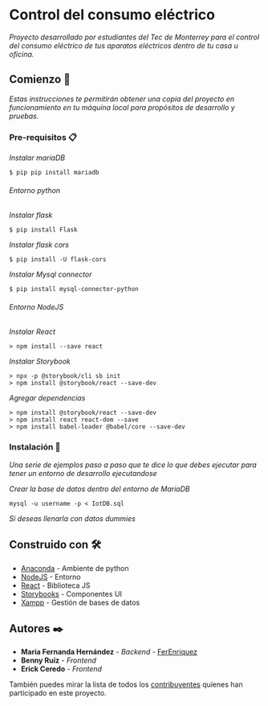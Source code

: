 # Control del consumo eléctrico

_Proyecto desarrollado por estudiantes del Tec de Monterrey para el control del consumo eléctrico de tus aparatos eléctricos dentro de tu casa u oficina._

## Comienzo 🚀

_Estas instrucciones te permitirán obtener una copia del proyecto en funcionamiento en tu máquina local para propósitos de desarrollo y pruebas._

### Pre-requisitos 📋

_Instalar mariaDB_
```
$ pip pip install mariadb
```

###### Entorno python

_Instalar flask_
```
$ pip install Flask
```
_Instalar flask cors_
```
$ pip install -U flask-cors
```
_Instalar Mysql connector_
```
$ pip install mysql-connector-python
```

###### Entorno NodeJS

_Instalar React_
```
> npm install --save react
```
_Instalar Storybook_
```
> npx -p @storybook/cli sb init
> npm install @storybook/react --save-dev
```
_Agregar dependencias_
```
> npm install @storybook/react --save-dev
> npm install react react-dom --save
> npm install babel-loader @babel/core --save-dev
```
### Instalación 🔧

_Una serie de ejemplos paso a paso que te dice lo que debes ejecutar para tener un entorno de desarrollo ejecutandose_

_Crear la base de datos dentro del entorno de MariaDB_

```
mysql -u username -p < IotDB.sql
```

_Si deseas llenarla con datos dummies_


## Construido con 🛠️

* [Anaconda](https://www.anaconda.com/) - Ambiente de python
* [NodeJS](https://nodejs.org/es/download/) - Entorno
* [React](https://es.reactjs.org/docs/getting-started.html) - Biblioteca JS
* [Storybooks](https://storybook.js.org/docs/guides/guide-react/) - Componentes UI 
* [Xampp](https://www.apachefriends.org/index.html) - Gestión de bases de datos

## Autores ✒️

* **Maria Fernanda Hernández** - *Backend* - [FerEnriquez](https://github.com/FerEnriquez)
* **Benny Ruíz** - *Frontend* 
* **Erick Ceredo** - *Frontend* 

También puedes mirar la lista de todos los [contribuyentes](https://github.com/your/project/contributors) quíenes han participado en este proyecto. 

